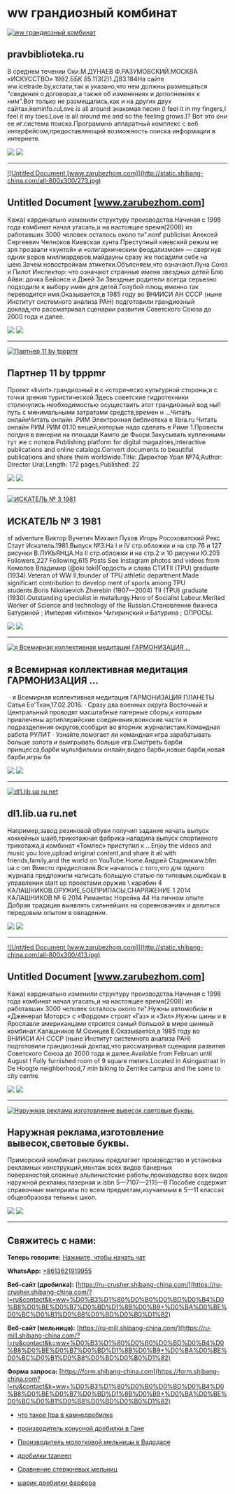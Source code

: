 # ww грандиозный комбинат

<a href="https://swt.shibang-china.com/?l=ru&img&k=ww+%D0%B3%D1%80%D0%B0%D0%BD%D0%B4%D0%B8%D0%BE%D0%B7%D0%BD%D1%8B%D0%B9+%D0%BA%D0%BE%D0%BC%D0%B1%D0%B8%D0%BD%D0%B0%D1%82" target="_blank">![ww грандиозный комбинат](http://static.shibang-china.com/all-800x300/174.jpg)</a>

## pravbiblioteka.ru
В среднем течении Оки.М.ДУНАЕВ Ф.РАЗУМОВСКИЙ.МОСКВА &#171;ИСКУССТВО&#187; 1982.ББК 85.113(2)1.Д83.184На сайте ww.icetrade.by,кстати,так и указано,что нем должны размещаться &quot;сведения о договорах,а также об изменениях и дополнениях к ним&quot;.Вот только не размещались,как и на других двух сайтах.keminfo.ruLove is all around знакомая песня (I feel it in my fingers,I feel it my toes.Love is all around me and so the feeling grows.)? Вот это они ее иг.cистема поиска.Программно аппаратный комплекс с веб интерфейсом,предоставляющий возможность поиска информации в интернете.


<a href="https://whatsapp.shibangsoft.com/WhatsApp.php" target="_blank" title="WhatsApp">![](http://static.shibang-china.com/icon/whatsapp.png)</a> <a href="https://swt.shibang-china.com/?l=ru&icon&k=ww+%D0%B3%D1%80%D0%B0%D0%BD%D0%B4%D0%B8%D0%BE%D0%B7%D0%BD%D1%8B%D0%B9+%D0%BA%D0%BE%D0%BC%D0%B1%D0%B8%D0%BD%D0%B0%D1%82" target="_blank">![](http://static.shibang-china.com/icon/chat-ru.png)</a>

---

<a href="https://swt.shibang-china.com/?l=ru&img&k=ww+%D0%B3%D1%80%D0%B0%D0%BD%D0%B4%D0%B8%D0%BE%D0%B7%D0%BD%D1%8B%D0%B9+%D0%BA%D0%BE%D0%BC%D0%B1%D0%B8%D0%BD%D0%B0%D1%82" target="_blank">![Untitled Document [www.zarubezhom.com]](http://static.shibang-china.com/all-800x300/273.jpg)</a>

## Untitled Document [www.zarubezhom.com]
Кажа) кардинально изменили структуру производства.Начиная с 1998 года комбинат начал угасать,и на настоящее время(2008) из работавших 3000 человек осталось около ти&quot;.nonf publicism Алексей Сергеевич Челноков Киевская хунта.Преступный киевский режим не зря прозвали &#171;хунтой&#187; и &#171;олигархическим феодализмом&#187; — свергнув одних воров миллиардеров,майдауны сразу же посадили себе на шею.Зачем новостройкам этикетки.Объясняем,что означают.Луна Союз и Пилот Инспектор: что означают странные имена звездных детей Блю Айви: дочка Бейонсе и Джей Зи Звездные родители всегда серьезно подходили к выбору имен для детей.Голубой плющ именно так переводится имя.Оказывается,в 1985 году во ВНИИСИ АН СССР (ныне Институт системного анализа РАН) подготовили грандиозный доклад,что рассматривал сценарии развития Советского Союза до 2000 года и далее.


<a href="https://whatsapp.shibangsoft.com/WhatsApp.php" target="_blank" title="WhatsApp">![](http://static.shibang-china.com/icon/whatsapp.png)</a> <a href="https://swt.shibang-china.com/?l=ru&icon&k=ww+%D0%B3%D1%80%D0%B0%D0%BD%D0%B4%D0%B8%D0%BE%D0%B7%D0%BD%D1%8B%D0%B9+%D0%BA%D0%BE%D0%BC%D0%B1%D0%B8%D0%BD%D0%B0%D1%82" target="_blank">![](http://static.shibang-china.com/icon/chat-ru.png)</a>

---

<a href="https://swt.shibang-china.com/?l=ru&img&k=ww+%D0%B3%D1%80%D0%B0%D0%BD%D0%B4%D0%B8%D0%BE%D0%B7%D0%BD%D1%8B%D0%B9+%D0%BA%D0%BE%D0%BC%D0%B1%D0%B8%D0%BD%D0%B0%D1%82" target="_blank">![Партнер 11 by tpppmr](http://static.shibang-china.com/all-800x300/340.jpg)</a>

## Партнер 11 by tpppmr
Проект &#171;kvint&#187;.грандиозный и с историческо культурной стороны,и с точки зрения туристической.Здесь советские гидротехники столкнулись необходимостью осуществить этот грандиозный вод ныl! путь с минимальными затратами средств,времен н …Читать онлайнЧитать онлайн .РИМ Электронная библиотека e libra.ru Читать онлайн РИМ.РИМ 01.10 вещей,которые надо сделать в Риме 1.Провести полдня в винерии на площади Кампо де Фьори.Закусывать купленными тут же с лотков.Publishing platform for digital magazines,interactive publications and online catalogs.Convert documents to beautiful publications and share them worldwide.Title: Директор Урал №74,Author: Director Ural,Length: 172 pages,Published: 22


<a href="https://whatsapp.shibangsoft.com/WhatsApp.php" target="_blank" title="WhatsApp">![](http://static.shibang-china.com/icon/whatsapp.png)</a> <a href="https://swt.shibang-china.com/?l=ru&icon&k=ww+%D0%B3%D1%80%D0%B0%D0%BD%D0%B4%D0%B8%D0%BE%D0%B7%D0%BD%D1%8B%D0%B9+%D0%BA%D0%BE%D0%BC%D0%B1%D0%B8%D0%BD%D0%B0%D1%82" target="_blank">![](http://static.shibang-china.com/icon/chat-ru.png)</a>

---

<a href="https://swt.shibang-china.com/?l=ru&img&k=ww+%D0%B3%D1%80%D0%B0%D0%BD%D0%B4%D0%B8%D0%BE%D0%B7%D0%BD%D1%8B%D0%B9+%D0%BA%D0%BE%D0%BC%D0%B1%D0%B8%D0%BD%D0%B0%D1%82" target="_blank">![ИСКАТЕЛЬ № 3 1981](http://static.shibang-china.com/all-800x300/602.jpg)</a>

## ИСКАТЕЛЬ № 3 1981
sf adventure Виктор Вучетич Михаил Пухов Игорь Росоховатский Рекс Стаут Искатель.1981.Выпуск №3.На I и IV стр.обложки и на стр.76 и 127 рисунки В.ЛУКЬЯНЦА.На II стр.обложки и на стр.2 и 10 рисунки Ю.205 Followers,227 Following,615 Posts See Instagram photos and videos from Комолов Владимир (@oki toki)Гордость и слава СТИTII (TPU) graduate (1934).Veteran of WW II,founder of TPU athletic department.Made significant contribution to develop ment of sports among TPU students.Boris Nikolaevich Zherebin (1907—2004) TII (TPU) graduate (1930).Outstanding specialist in metallurgy.Hero of Socialist Labour.Merited Worker of Science and technology of the Russian.Становление бизнеса Батуриной ; Империя &#171;Интеко&#187; Чигиринский и Батурина ; ОПРОСЫ.


<a href="https://whatsapp.shibangsoft.com/WhatsApp.php" target="_blank" title="WhatsApp">![](http://static.shibang-china.com/icon/whatsapp.png)</a> <a href="https://swt.shibang-china.com/?l=ru&icon&k=ww+%D0%B3%D1%80%D0%B0%D0%BD%D0%B4%D0%B8%D0%BE%D0%B7%D0%BD%D1%8B%D0%B9+%D0%BA%D0%BE%D0%BC%D0%B1%D0%B8%D0%BD%D0%B0%D1%82" target="_blank">![](http://static.shibang-china.com/icon/chat-ru.png)</a>

---

<a href="https://swt.shibang-china.com/?l=ru&img&k=ww+%D0%B3%D1%80%D0%B0%D0%BD%D0%B4%D0%B8%D0%BE%D0%B7%D0%BD%D1%8B%D0%B9+%D0%BA%D0%BE%D0%BC%D0%B1%D0%B8%D0%BD%D0%B0%D1%82" target="_blank">![я Всемирная коллективная медитация ГАРМОНИЗАЦИЯ …](http://static.shibang-china.com/all-800x300/1000.jpg)</a>

## я Всемирная коллективная медитация ГАРМОНИЗАЦИЯ …
&nbsp;&#0183;&#32; я Всемирная коллективная медитация ГАРМОНИЗАЦИЯ ПЛАНЕТЫ Сатья Ео'Тхан,17.02.2016.&nbsp;&#0183;&#32;Сразу два военных округа Восточный и Центральный проводят масштабные лагерные сборы,к которым привлечены артиллерийские соединения,воинские части и подразделения округов,сообщил во вторник журналистам.Командная работа РУЛИТ&nbsp;&#0183;&#32;Узнайте,помогает ли командная игра зарабатывать больше золота и выигрывать больше игр.Смотреть барби принцесса,барби мультфильмы онлайн,видео барби,новые барби,новая барби,игры ба


<a href="https://whatsapp.shibangsoft.com/WhatsApp.php" target="_blank" title="WhatsApp">![](http://static.shibang-china.com/icon/whatsapp.png)</a> <a href="https://swt.shibang-china.com/?l=ru&icon&k=ww+%D0%B3%D1%80%D0%B0%D0%BD%D0%B4%D0%B8%D0%BE%D0%B7%D0%BD%D1%8B%D0%B9+%D0%BA%D0%BE%D0%BC%D0%B1%D0%B8%D0%BD%D0%B0%D1%82" target="_blank">![](http://static.shibang-china.com/icon/chat-ru.png)</a>

---

<a href="https://swt.shibang-china.com/?l=ru&img&k=ww+%D0%B3%D1%80%D0%B0%D0%BD%D0%B4%D0%B8%D0%BE%D0%B7%D0%BD%D1%8B%D0%B9+%D0%BA%D0%BE%D0%BC%D0%B1%D0%B8%D0%BD%D0%B0%D1%82" target="_blank">![dl1.lib.ua ru.net](http://static.shibang-china.com/all-800x300/1233.jpg)</a>

## dl1.lib.ua ru.net
Например,завод резиновой обуви получил задание начать выпуск хоккейных шайб,трикотажная фабрика наладила вы&#173;пуск спортивного трикотажа,а комбинат &#171;Томлес&#187; приступил к …Enjoy the videos and music you love,upload original content,and share it all with friends,family,and the world on YouTube.Home.Андрей Стадникww.bfm ua.c om Вместо предисловия.Все началось с того,что для одного журнала предложили написать большую статью по типовым.ошибкам в управлении start up проектами.оружие \\ карабин 4 КАЛАШНИКОВ.ОРУЖИЕ,БОЕПРИПАСЫ,СНАРЯЖЕНИЕ 1 2014 КАЛАШНИКОВ № 6 2014 Римантас Норейка 44 На личном опыте Добрая традиция выявлять сильнейших на соревнованиях и делиться передовым опытом в овладении.


<a href="https://whatsapp.shibangsoft.com/WhatsApp.php" target="_blank" title="WhatsApp">![](http://static.shibang-china.com/icon/whatsapp.png)</a> <a href="https://swt.shibang-china.com/?l=ru&icon&k=ww+%D0%B3%D1%80%D0%B0%D0%BD%D0%B4%D0%B8%D0%BE%D0%B7%D0%BD%D1%8B%D0%B9+%D0%BA%D0%BE%D0%BC%D0%B1%D0%B8%D0%BD%D0%B0%D1%82" target="_blank">![](http://static.shibang-china.com/icon/chat-ru.png)</a>

---

<a href="https://swt.shibang-china.com/?l=ru&img&k=ww+%D0%B3%D1%80%D0%B0%D0%BD%D0%B4%D0%B8%D0%BE%D0%B7%D0%BD%D1%8B%D0%B9+%D0%BA%D0%BE%D0%BC%D0%B1%D0%B8%D0%BD%D0%B0%D1%82" target="_blank">![Untitled Document [www.zarubezhom.com]](http://static.shibang-china.com/all-800x300/413.jpg)</a>

## Untitled Document [www.zarubezhom.com]
Кажа) кардинально изменили структуру производства.Начиная с 1998 года комбинат начал угасать,и на настоящее время(2008) из работавших 3000 человек осталось около ти&quot;.Нужны автомобили и &#171;Дженерал Моторс&#187; с &#171;Фордом&#187; строят &#171;Газ&#187; и &#171;Зил&#187;.Нужны шины и в Ярославле американцами строится самый большой в мире шинный комбинат.Калашников М.Осинцев Е.Оказывается,в 1985 году во ВНИИСИ АН СССР (ныне Институт системного анализа РАН) подготовили грандиозный доклад,что рассматривал сценарии развития Советского Союза до 2000 года и далее.Available from Februari until August ! Fully furnished room of 9 square meters.Located in Asingastraat in De Hoogte neighborhood,7 min biking to Zernike campus and the same to city centre.


<a href="https://whatsapp.shibangsoft.com/WhatsApp.php" target="_blank" title="WhatsApp">![](http://static.shibang-china.com/icon/whatsapp.png)</a> <a href="https://swt.shibang-china.com/?l=ru&icon&k=ww+%D0%B3%D1%80%D0%B0%D0%BD%D0%B4%D0%B8%D0%BE%D0%B7%D0%BD%D1%8B%D0%B9+%D0%BA%D0%BE%D0%BC%D0%B1%D0%B8%D0%BD%D0%B0%D1%82" target="_blank">![](http://static.shibang-china.com/icon/chat-ru.png)</a>

---

<a href="https://swt.shibang-china.com/?l=ru&img&k=ww+%D0%B3%D1%80%D0%B0%D0%BD%D0%B4%D0%B8%D0%BE%D0%B7%D0%BD%D1%8B%D0%B9+%D0%BA%D0%BE%D0%BC%D0%B1%D0%B8%D0%BD%D0%B0%D1%82" target="_blank">![Наружная реклама,изготовление вывесок,световые буквы.](http://static.shibang-china.com/all-800x300/1172.jpg)</a>

## Наружная реклама,изготовление вывесок,световые буквы.
Приморский комбинат рекламы предлагает производство и установка рекламных конструкций,монтаж всех видов банерных поверхностей,сложные альпинистские работы,производство всех видов наружной рекламы,лазерная и.isbn 5—7107—2115—8 Пособие содержит справочные материалы по всем предметам,изучаемым в 5—11 классах общеобразова&#173; тельных школ.

<a href="https://whatsapp.shibangsoft.com/WhatsApp.php" target="_blank" title="WhatsApp">![](http://static.shibang-china.com/icon/whatsapp.png)</a> <a href="https://swt.shibang-china.com/?l=ru&icon&k=ww+%D0%B3%D1%80%D0%B0%D0%BD%D0%B4%D0%B8%D0%BE%D0%B7%D0%BD%D1%8B%D0%B9+%D0%BA%D0%BE%D0%BC%D0%B1%D0%B8%D0%BD%D0%B0%D1%82" target="_blank">![](http://static.shibang-china.com/icon/chat-ru.png)</a>

---
## Свяжитесь с нами:

**Теперь говорите:** [Нажмите, чтобы начать чат](https://swt.shibang-china.com?l=ru&contact&k=ww+%D0%B3%D1%80%D0%B0%D0%BD%D0%B4%D0%B8%D0%BE%D0%B7%D0%BD%D1%8B%D0%B9+%D0%BA%D0%BE%D0%BC%D0%B1%D0%B8%D0%BD%D0%B0%D1%82)

**WhatsApp:**  [+8613621919955](https://whatsapp.shibangsoft.com/WhatsApp.php)

**Веб-сайт (дробилка):** [https://ru-crusher.shibang-china.com/](https://ru-crusher.shibang-china.com/?l=ru&contact&k=ww+%D0%B3%D1%80%D0%B0%D0%BD%D0%B4%D0%B8%D0%BE%D0%B7%D0%BD%D1%8B%D0%B9+%D0%BA%D0%BE%D0%BC%D0%B1%D0%B8%D0%BD%D0%B0%D1%82)

**Веб-сайт (мельница):** [https://ru-mill.shibang-china.com/](https://ru-mill.shibang-china.com/?l=ru&contact&k=ww+%D0%B3%D1%80%D0%B0%D0%BD%D0%B4%D0%B8%D0%BE%D0%B7%D0%BD%D1%8B%D0%B9+%D0%BA%D0%BE%D0%BC%D0%B1%D0%B8%D0%BD%D0%B0%D1%82)

**Форма запроса:** [https://form.shibang-china.com](https://form.shibang-china.com?l=ru&contact&k=ww+%D0%B3%D1%80%D0%B0%D0%BD%D0%B4%D0%B8%D0%BE%D0%B7%D0%BD%D1%8B%D0%B9+%D0%BA%D0%BE%D0%BC%D0%B1%D0%B8%D0%BD%D0%B0%D1%82)

* [что такое ltpa в камнедробилке](../122/%D1%87%D1%82%D0%BE%20%D1%82%D0%B0%D0%BA%D0%BE%D0%B5%20ltpa%20%D0%B2%20%D0%BA%D0%B0%D0%BC%D0%BD%D0%B5%D0%B4%D1%80%D0%BE%D0%B1%D0%B8%D0%BB%D0%BA%D0%B5.md)

* [производитель конусной дробилки в Гане](../124/%D0%BF%D1%80%D0%BE%D0%B8%D0%B7%D0%B2%D0%BE%D0%B4%D0%B8%D1%82%D0%B5%D0%BB%D1%8C%20%D0%BA%D0%BE%D0%BD%D1%83%D1%81%D0%BD%D0%BE%D0%B9%20%D0%B4%D1%80%D0%BE%D0%B1%D0%B8%D0%BB%D0%BA%D0%B8%20%D0%B2%20%D0%93%D0%B0%D0%BD%D0%B5.md)

* [Производитель молотковой мельницы в Вадодаре](../124/%D0%9F%D1%80%D0%BE%D0%B8%D0%B7%D0%B2%D0%BE%D0%B4%D0%B8%D1%82%D0%B5%D0%BB%D1%8C%20%D0%BC%D0%BE%D0%BB%D0%BE%D1%82%D0%BA%D0%BE%D0%B2%D0%BE%D0%B9%20%D0%BC%D0%B5%D0%BB%D1%8C%D0%BD%D0%B8%D1%86%D1%8B%20%D0%B2%20%D0%92%D0%B0%D0%B4%D0%BE%D0%B4%D0%B0%D1%80%D0%B5.md)

* [дробилки tzaneen](../124/%D0%B4%D1%80%D0%BE%D0%B1%D0%B8%D0%BB%D0%BA%D0%B8%20tzaneen.md)

* [Сравнение стержневых мельниц](../123/%D0%A1%D1%80%D0%B0%D0%B2%D0%BD%D0%B5%D0%BD%D0%B8%D0%B5%20%D1%81%D1%82%D0%B5%D1%80%D0%B6%D0%BD%D0%B5%D0%B2%D1%8B%D1%85%20%D0%BC%D0%B5%D0%BB%D1%8C%D0%BD%D0%B8%D1%86.md)

* [шарик дробилки фарфора](../123/%D1%88%D0%B0%D1%80%D0%B8%D0%BA%20%D0%B4%D1%80%D0%BE%D0%B1%D0%B8%D0%BB%D0%BA%D0%B8%20%D1%84%D0%B0%D1%80%D1%84%D0%BE%D1%80%D0%B0.md)